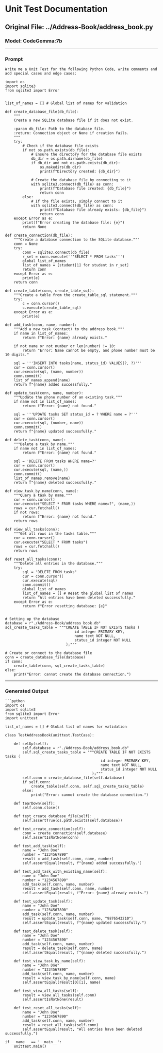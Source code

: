 # Unit Test Documentation
## Original File: ../Address-Book/address_book.py

### Model: CodeGemma:7b

<hr>

### Prompt

```
Write me a Unit Test for the following Python Code, write comments and add special cases and edge cases:

import os
import sqlite3
from sqlite3 import Error


list_of_names = [] # Global list of names for validation

def create_database_file(db_file):
    """
    Create a new SQLite database file if it does not exist.
    
    :param db_file: Path to the database file.
    :return: Connection object or None if creation fails.
    """
    try:
        # Check if the database file exists
        if not os.path.exists(db_file):
            # Ensure the directory for the database file exists
            db_dir = os.path.dirname(db_file)
            if db_dir and not os.path.exists(db_dir):
                os.makedirs(db_dir)
                print(f"Directory created: {db_dir}")
            
            # Create the database file by connecting to it
            with sqlite3.connect(db_file) as conn:
                print(f"Database file created: {db_file}")
                return conn
        else:
            # If the file exists, simply connect to it
            with sqlite3.connect(db_file) as conn:
                print(f"Database file already exists: {db_file}")
                return conn
    except Error as e:
        print(f"Error creating the database file: {e}")
        return None

def create_connection(db_file):
    """Create a database connection to the SQLite database."""
    conn = None
    try:
        conn = sqlite3.connect(db_file)
        r_set = conn.execute('''SELECT * FROM tasks''')
        global list_of_names
        list_of_names = [student[1] for student in r_set]
        return conn
    except Error as e:
        print(e)
    return conn

def create_table(conn, create_table_sql):
    """Create a table from the create_table_sql statement."""
    try:
        c = conn.cursor()
        c.execute(create_table_sql)
    except Error as e:
        print(e)

def add_task(conn, name, number):
    """Add a new task (contact) to the address book."""
    if name in list_of_names:
        return f"Error: {name} already exists."

    if not name or not number or len(number) != 10:
        return "Error: Name cannot be empty, and phone number must be 10 digits."

    sql = '''INSERT INTO tasks(name, status_id) VALUES(?, ?)'''
    cur = conn.cursor()
    cur.execute(sql, (name, number))
    conn.commit()
    list_of_names.append(name)
    return f"{name} added successfully."

def update_task(conn, name, number):
    """Update the phone number of an existing task."""
    if name not in list_of_names:
        return f"Error: {name} not found."

    sql = '''UPDATE tasks SET status_id = ? WHERE name = ?'''
    cur = conn.cursor()
    cur.execute(sql, (number, name))
    conn.commit()
    return f"{name} updated successfully."

def delete_task(conn, name):
    """Delete a task by name."""
    if name not in list_of_names:
        return f"Error: {name} not found."

    sql = 'DELETE FROM tasks WHERE name=?'
    cur = conn.cursor()
    cur.execute(sql, (name,))
    conn.commit()
    list_of_names.remove(name)
    return f"{name} deleted successfully."

def view_task_by_name(conn, name):
    """Query a task by name."""
    cur = conn.cursor()
    cur.execute("SELECT * FROM tasks WHERE name=?", (name,))
    rows = cur.fetchall()
    if not rows:
        return f"Error: {name} not found."
    return rows

def view_all_tasks(conn):
    """Get all rows in the tasks table."""
    cur = conn.cursor()
    cur.execute("SELECT * FROM tasks")
    rows = cur.fetchall()
    return rows

def reset_all_tasks(conn):
    """Delete all entries in the database."""
    try:
        sql = "DELETE FROM tasks"
        cur = conn.cursor()
        cur.execute(sql)
        conn.commit()
        global list_of_names
        list_of_names = [] # Reset the global list of names
        return "All entries have been deleted successfully."
    except Error as e:
        return f"Error resetting database: {e}"


# Setting up the database
database = r"./Address-Book/address_book.db"
sql_create_tasks_table = """CREATE TABLE IF NOT EXISTS tasks (
                                id integer PRIMARY KEY,
                                name text NOT NULL,
                                status_id integer NOT NULL
                            );"""

# Create or connect to the database file
conn = create_database_file(database)
if conn:
    create_table(conn, sql_create_tasks_table)
else:
    print("Error: cannot create the database connection.")
```

<hr>

### Generated Output

```
```python
import os
import sqlite3
from sqlite3 import Error
import unittest

list_of_names = [] # Global list of names for validation

class TestAddressBook(unittest.TestCase):

    def setUp(self):
        self.database = r"./Address-Book/address_book.db"
        self.sql_create_tasks_table = """CREATE TABLE IF NOT EXISTS tasks (
                                            id integer PRIMARY KEY,
                                            name text NOT NULL,
                                            status_id integer NOT NULL
                                        );"""
        self.conn = create_database_file(self.database)
        if self.conn:
            create_table(self.conn, self.sql_create_tasks_table)
        else:
            print("Error: cannot create the database connection.")

    def tearDown(self):
        self.conn.close()

    def test_create_database_file(self):
        self.assertTrue(os.path.exists(self.database))

    def test_create_connection(self):
        conn = create_connection(self.database)
        self.assertIsNotNone(conn)

    def test_add_task(self):
        name = "John Doe"
        number = "1234567890"
        result = add_task(self.conn, name, number)
        self.assertEqual(result, f"{name} added successfully.")

    def test_add_task_with_existing_name(self):
        name = "John Doe"
        number = "1234567890"
        add_task(self.conn, name, number)
        result = add_task(self.conn, name, number)
        self.assertEqual(result, f"Error: {name} already exists.")

    def test_update_task(self):
        name = "John Doe"
        number = "1234567890"
        add_task(self.conn, name, number)
        result = update_task(self.conn, name, "9876543210")
        self.assertEqual(result, f"{name} updated successfully.")

    def test_delete_task(self):
        name = "John Doe"
        number = "1234567890"
        add_task(self.conn, name, number)
        result = delete_task(self.conn, name)
        self.assertEqual(result, f"{name} deleted successfully.")

    def test_view_task_by_name(self):
        name = "John Doe"
        number = "1234567890"
        add_task(self.conn, name, number)
        result = view_task_by_name(self.conn, name)
        self.assertEqual(result[0][1], name)

    def test_view_all_tasks(self):
        result = view_all_tasks(self.conn)
        self.assertIsNotNone(result)

    def test_reset_all_tasks(self):
        name = "John Doe"
        number = "1234567890"
        add_task(self.conn, name, number)
        result = reset_all_tasks(self.conn)
        self.assertEqual(result, "All entries have been deleted successfully.")

if __name__ == '__main__':
    unittest.main()
```
```